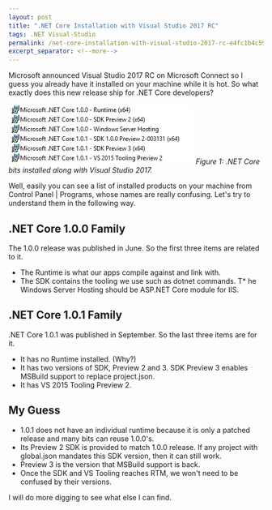 ```yaml
---
layout: post
title: ".NET Core Installation with Visual Studio 2017 RC"
tags: .NET Visual-Studio
permalink: /net-core-installation-with-visual-studio-2017-rc-e4fc1b4c5905
excerpt_separator: <!--more-->
---
```


Microsoft announced Visual Studio 2017 RC on Microsoft Connect so I guess you already have it installed on your machine while it is hot. So what exactly does this new release ship for .NET Core developers?
<!--more-->

![img-description](/images/net-core-installed.png)
_Figure 1: .NET Core bits installed along with Visual Studio 2017._

Well, easily you can see a list of installed products on your machine from Control Panel | Programs, whose names are really confusing. Let's try to understand them in the following way.

## .NET Core 1.0.0 Family
The 1.0.0 release was published in June. So the first three items are related to it.

* The Runtime is what our apps compile against and link with.
* The SDK contains the tooling we use such as dotnet commands.
T* he Windows Server Hosting should be ASP.NET Core module for IIS.

## .NET Core 1.0.1 Family
.NET Core 1.0.1 was published in September. So the last three items are for it.

* It has no Runtime installed. (Why?)
* It has two versions of SDK, Preview 2 and 3. SDK Preview 3 enables MSBuild support to replace project.json.
* It has VS 2015 Tooling Preview 2.

## My Guess
* 1.0.1 does not have an individual runtime because it is only a patched release and many bits can reuse 1.0.0's.
* Its Preview 2 SDK is provided to match 1.0.0 release. If any project with global.json mandates this SDK version, then it can still work.
* Preview 3 is the version that MSBuild support is back.
* Once the SDK and VS Tooling reaches RTM, we won't need to be confused by their versions.

I will do more digging to see what else I can find.
